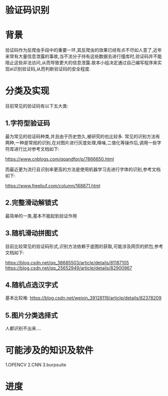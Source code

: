 # 验证码识别

背景
========
验证码作为反爬虫手段中的重要一环,其反爬虫的效果已经有点不尽如人意了,近年来常有大量信息泄露的事故,当不法分子持有这些数据去进行撞库时,验证码并不能阻止这些非法访问,从而导致更大的信息泄露.故本小组决定通过自己编写程序来实现ai识别验证码,从而判断验证码的安全程度.

分类及实现
===========
目前常见的验证码有以下五大类:

1.字符型验证码
-----------

最为常见的验证码种类,并且由于历史悠久,被研究的也比较多.
常见的识别方法有两种,一种是常规的识别,在对图片进行灰度处理,降噪,二值化等操作后,调用一些字符库进行比对参考文档如下:

https://www.cnblogs.com/qqandfqr/p/7866650.html

而最近更为流行且识别率更高的方法是使用机器学习去进行字体的识别,参考文档如下:

https://www.freebuf.com/column/168871.html

2.完整滑动解锁式
-------------
最简单的一类,基本不能起到验证作用

3.随机滑动拼图式
-----------

目前比较常见的验证码形式,识别方法依赖于底图的获取,可能涉及网页的抓包,参考文档如下:

https://blog.csdn.net/qq_38685503/article/details/81187105
https://blog.csdn.net/qq_25652949/article/details/82900967

4.随机点选汉字式
-----------
基本比较难:
https://blog.csdn.net/weixin_39128119/article/details/82378209

5.图片分类选择式
------------

人都识别不出来....

可能涉及的知识及软件
===========
1.OPENCV 
2.CNN
3.burpsuite


进度
=========

